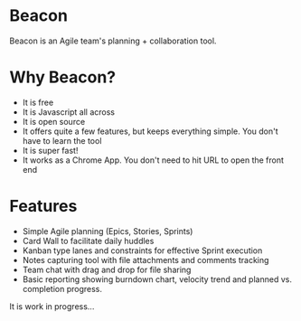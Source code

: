 Beacon
======

Beacon is an Agile team's planning + collaboration tool. 

Why Beacon?
===========

* It is free
* It is Javascript all across
* It is open source
* It offers quite a few features, but keeps everything simple. You don't have to learn the tool
* It is super fast!
* It works as a Chrome App. You don't need to hit URL to open the front end

Features
===========

* Simple Agile planning (Epics, Stories, Sprints)
* Card Wall to facilitate daily huddles
* Kanban type lanes and constraints for effective Sprint execution
* Notes capturing tool with file attachments and comments tracking
* Team chat with drag and drop for file sharing
* Basic reporting showing burndown chart, velocity trend and planned vs. completion progress.

It is work in progress...
